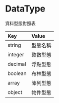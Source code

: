 # DataType
資料型態對照表

| Key | Value |
|:----------|:-------------|
| string | 型態名稱 |
| integer | 整數型態 |
| decimal | 浮點型態 |
| boolean | 布林型態 |
| array | 陣列型態 |
| object | 物件型態 |
